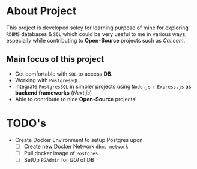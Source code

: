 # About Project
This project is developed soley for learning purpose of mine for exploring `RDBMS` databases & `SQL` which could be very useful to me in various ways, especially while contributing to **Open-Source** projects such as *Cal.com*.

## Main focus of this project
- Get comfortable with `SQL` to access **DB**.
- Working with `PostgresSQL`.
- Integrate `PostgresSQL` in simpler projects using `Node.js` + `Express.js` as **backend frameworks** (*Next.js*)
- Able to contribute to nice **Open-Source** projects!

# TODO's
- Create Docker Environment to setup Postgres upon
    - [ ] Create new Docker Network `dbms-network`
    - [ ] Pull docker image of `Postgres`
    - [ ] SetUp `PGAdmin` for *GUI* of DB
